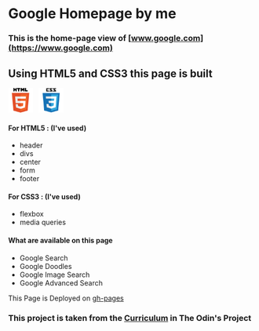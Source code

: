 # Google Homepage by me

### This is the home-page view of [www.google.com](https://www.google.com)


## Using HTML5 and CSS3 this page is built

<code><img height="50" src="https://raw.githubusercontent.com/github/explore/80688e429a7d4ef2fca1e82350fe8e3517d3494d/topics/html/html.png"></code>&nbsp;&nbsp;
<code><img height="50" src="https://raw.githubusercontent.com/github/explore/80688e429a7d4ef2fca1e82350fe8e3517d3494d/topics/css/css.png"></code>&nbsp;&nbsp;

#### For HTML5 : (I've used)

  - header
  - divs
  - center
  - form
  - footer

#### For CSS3 : (I've used)

  - flexbox
  - media queries

#### What are available on this page

  - Google Search
  - Google Doodles
  - Google Image Search
  - Google Advanced Search
  
This Page is Deployed on [gh-pages](https://lalisfeed.github.io/google-homepage)
  
### This project is taken from the [Curriculum](https://www.theodinproject.com/courses/web-development-101/lessons/html-css) in The Odin's Project
